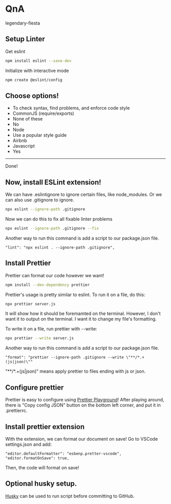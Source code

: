 # QnA
legendary-fiesta

## Setup Linter

Get eslint
```bash
npm install eslint --save-dev
```

Initialize with interactive mode
```bash 
npm create @eslint/config
```

Choose options!
--- 
- To check syntax, find problems, and enforce code style
- CommonJS (require/exports)
- None of these
- No
- Node
- Use a popular style guide
- Airbnb
- Javascript
- Yes
--- 
Done!

## Now, install ESLint extension!

We can have .eslintignore to ignore certain files, like node_modules.
Or we can also use .gitignore to ignore.

```bash
npx eslint --ignore-path .gitignore
```

Now we can do this to fix all fixable linter problems
```bash
npx eslint --ignore-path .gitignore --fix
```

Another way to run this command is add a script to our package.json file.
```
"lint": "npx eslint . --ignore-path .gitignore",
```

## Install Prettier

Prettier can format our code however we want!

```bash
npm install --dev-dependency prettier
```

Prettier's usage is pretty similar to eslint.
To run it on a file, do this:
```bash
npx prettier server.js
```
It will show how it should be foremamted on the terminal. However, I don't want it to output on the terminal. I want it to change my file's formatting.

To write it on a file, run prettier with --write:
```bash
npx prettier --write server.js
```

Another way to run this command is add a script to our package.json file.
```
"format": "prettier --ignore-path .gitignore --write \"**/*.+(js|json)\""
```

\"**/*.+(js|json)\" means apply prettier to files ending with js or json.

## Configure prettier

Prettier is easy to configure using [Prettier Playground](https://prettier.io/playground/)!
After playing around, there is "Copy config JSON" button on the bottom left corner, and put it in .prettierrc.

## Install prettier extension

With the extension, we can format our document on save!
Go to VSCode settings.json and add:
```
"editor.defaultFormatter": "esbenp.pretter-vscode",
"editor.formatOnSave": true,
```

Then, the code will format on save!

## Optional husky setup.

[Husky](https://github.com/typicode/husky) can be used to run script before committing to GitHub. 
